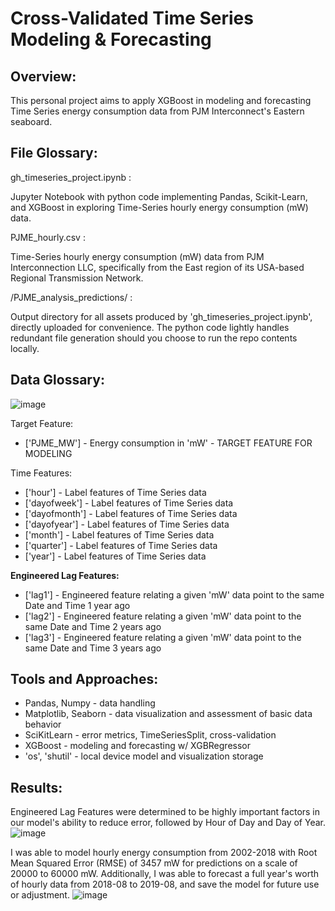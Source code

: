 # Cross-Validated Time Series Modeling & Forecasting

## Overview:
This personal project aims to apply XGBoost in modeling and forecasting Time Series energy consumption data from PJM Interconnect's Eastern seaboard.

## File Glossary:

gh_timeseries_project.ipynb :
  
  Jupyter Notebook with python code implementing Pandas, Scikit-Learn, and XGBoost in exploring Time-Series hourly energy consumption (mW) data.

PJME_hourly.csv :
  
  Time-Series hourly energy consumption (mW) data from PJM Interconnection LLC, specifically from the East region of its USA-based Regional Transmission Network.

/PJME_analysis_predictions/ :
  
  Output directory for all assets produced by 'gh_timeseries_project.ipynb', directly uploaded for convenience. The python code lightly handles redundant file generation should you choose to run the repo contents locally.

## Data Glossary:
![image](https://github.com/user-attachments/assets/0fb52b27-2721-4862-84f0-3bc40ca762c5)

Target Feature:
  * ['PJME_MW'] - Energy consumption in 'mW' - TARGET FEATURE FOR MODELING

Time Features:
  * ['hour'] - Label features of Time Series data
  * ['dayofweek'] - Label features of Time Series data
  * ['dayofmonth'] - Label features of Time Series data
  * ['dayofyear'] - Label features of Time Series data
  * ['month'] - Label features of Time Series data
  * ['quarter'] - Label features of Time Series data
  * ['year'] - Label features of Time Series data

__Engineered Lag Features:__
  * ['lag1'] - Engineered feature relating a given 'mW' data point to the same Date and Time 1 year ago
  * ['lag2'] - Engineered feature relating a given 'mW' data point to the same Date and Time 2 years ago
  * ['lag3'] - Engineered feature relating a given 'mW' data point to the same Date and Time 3 years ago

## Tools and Approaches:

* Pandas, Numpy - data handling
* Matplotlib, Seaborn - data visualization and assessment of basic data behavior
* SciKitLearn - error metrics, TimeSeriesSplit, cross-validation
* XGBoost - modeling and forecasting w/ XGBRegressor
* 'os', 'shutil' - local device model and visualization storage

## __Results:__
Engineered Lag Features were determined to be highly important factors in our model's ability to reduce error, followed by Hour of Day and Day of Year.
![image](https://github.com/user-attachments/assets/1a201787-a853-4827-aa9f-243d05bfcd07)

I was able to model hourly energy consumption from 2002-2018 with Root Mean Squared Error (RMSE) of 3457 mW for predictions on a scale of 20000 to 60000 mW.
Additionally, I was able to forecast a full year's worth of hourly data from 2018-08 to 2019-08, and save the model for future use or adjustment.
![image](https://github.com/user-attachments/assets/77dc453c-473a-4676-b9d7-f57b4d1c7b90)

